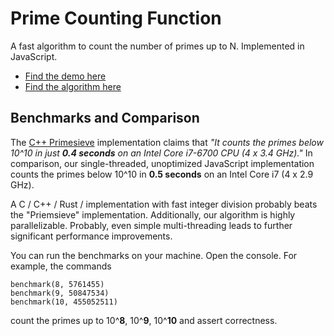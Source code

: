 # Prime Counting Function
A fast algorithm to count the number of primes up to N. Implemented in JavaScript.

- [Find the demo here](https://robinlinus.github.io/prime-counting-function/index.html)
- [Find the algorithm here](https://github.com/RobinLinus/prime-counting-function/blob/master/prime-counting.js)

## Benchmarks and Comparison 
The [C++ Primesieve](https://github.com/kimwalisch/primesieve) implementation claims that *"It counts the primes below 10^10 in just **0.4 seconds** on an Intel Core i7-6700 CPU (4 x 3.4 GHz)."*
In comparison, our single-threaded, unoptimized JavaScript implementation counts the primes below 10^10 in **0.5 seconds** on an Intel Core i7 (4 x 2.9 GHz). 

A C / C++ / Rust / implementation with fast integer division probably beats the "Priemsieve" implementation. Additionally, our algorithm is highly parallelizable. Probably, even simple multi-threading leads to further significant performance improvements.


You can run the benchmarks on your machine. Open the console. For example, the commands 
```
benchmark(8, 5761455)
benchmark(9, 50847534)
benchmark(10, 455052511)
```
count the primes up to 10^**8**, 10^**9**, 10^**10** and assert correctness.
